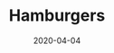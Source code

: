 ---
title: Hamburgers
alt: A Woman surrounded by hamburgers
image: /images/hamburgers.jpg
date: '2020-04-04'
---
